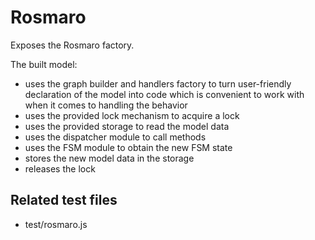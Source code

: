 # Rosmaro

Exposes the Rosmaro factory.

The built model:
- uses the graph builder and handlers factory to turn user-friendly declaration of the model into code which is convenient to work with when it comes to handling the behavior
- uses the provided lock mechanism to acquire a lock
- uses the provided storage to read the model data
- uses the dispatcher module to call methods
- uses the FSM module to obtain the new FSM state
- stores the new model data in the storage
- releases the lock

## Related test files
- test/rosmaro.js